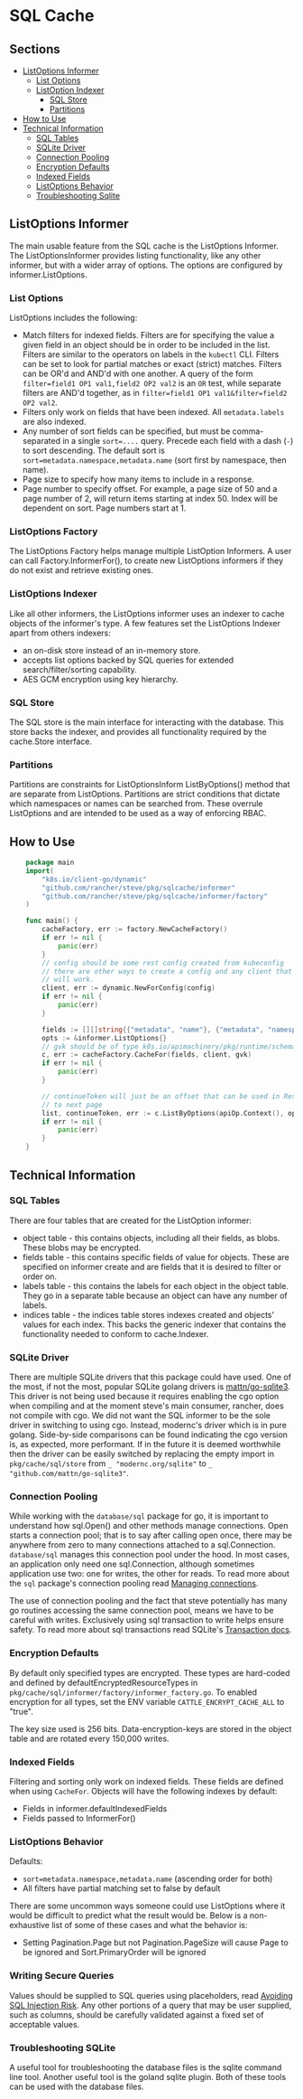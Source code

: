 # SQL Cache

## Sections
- [ListOptions Informer](#listoptions-informer)
  - [List Options](#list-options)
  - [ListOption Indexer](#listoptions-indexer)
    - [SQL Store](#sql-store)
    - [Partitions](#partitions)
- [How to Use](#how-to-use)
- [Technical Information](#technical-information)
  - [SQL Tables](#sql-tables)
  - [SQLite Driver](#sqlite-driver)
  - [Connection Pooling](#connection-pooling)
  - [Encryption Defaults](#encryption-defaults)
  - [Indexed Fields](#indexed-fields)
  - [ListOptions Behavior](#listoptions-behavior)
  - [Troubleshooting Sqlite](#troubleshooting-sqlite)



## ListOptions Informer
The main usable feature from the SQL cache is the ListOptions Informer. The ListOptionsInformer provides listing functionality,
like any other informer, but with a wider array of options. The options are configured by informer.ListOptions.

### List Options
ListOptions includes the following:
* Match filters for indexed fields. Filters are for specifying the value a given field in an object should be in order to
be included in the list. Filters are similar to the operators on labels in the `kubectl` CLI. Filters can be set to look for partial matches or
exact (strict) matches. Filters can be OR'd and AND'd with one another.  A query of the form `filter=field1 OP1 val1,field2 OP2 val2` is an `OR` test,
while separate filters are AND'd together, as in `filter=field1 OP1 val1&filter=field2 OP2 val2`.
* Filters only work on fields that have been indexed. All `metadata.labels` are also indexed.
* Any number of sort fields can be specified, but must be comma-separated in a single `sort=....` query.
Precede each field with a dash (`-`) to sort descending. The default sort is `sort=metadata.namespace,metadata.name`
(sort first by namespace, then name).
* Page size to specify how many items to include in a response.
* Page number to specify offset. For example, a page size of 50 and a page number of 2, will return items starting at
index 50. Index will be dependent on sort. Page numbers start at 1.

### ListOptions Factory
The ListOptions Factory helps manage multiple ListOption Informers. A user can call Factory.InformerFor(), to create new
ListOptions informers if they do not exist and retrieve existing ones.

### ListOptions Indexer
Like all other informers, the ListOptions informer uses an indexer to cache objects of the informer's type. A few features
set the ListOptions Indexer apart from others indexers:
* an on-disk store instead of an in-memory store.
* accepts list options backed by SQL queries for extended search/filter/sorting capability.
* AES GCM encryption using key hierarchy.

### SQL Store
The SQL store is the main interface for interacting with the database. This store backs the indexer, and provides all
functionality required by the cache.Store interface.

### Partitions
Partitions are constraints for ListOptionsInform ListByOptions() method that are separate from ListOptions. Partitions
are strict conditions that dictate which namespaces or names can be searched from. These overrule ListOptions and are
intended to be used as a way of enforcing RBAC.

## How to Use
```go
    package main
    import(
		"k8s.io/client-go/dynamic"
        "github.com/rancher/steve/pkg/sqlcache/informer"
		"github.com/rancher/steve/pkg/sqlcache/informer/factory"
    )

    func main() {
		cacheFactory, err := factory.NewCacheFactory()
		if err != nil {
			panic(err)
        }
		// config should be some rest config created from kubeconfig
		// there are other ways to create a config and any client that conforms to k8s.io/client-go/dynamic.ResourceInterface
		// will work.
		client, err := dynamic.NewForConfig(config)
		if err != nil {
			panic(err)
		}

		fields := [][]string{{"metadata", "name"}, {"metadata", "namespace"}}
		opts := &informer.ListOptions{}
		// gvk should be of type k8s.io/apimachinery/pkg/runtime/schema.GroupVersionKind
		c, err := cacheFactory.CacheFor(fields, client, gvk)
		if err != nil {
			panic(err)
		}

		// continueToken will just be an offset that can be used in Resume on a subsequent request to continue
		// to next page
		list, continueToken, err := c.ListByOptions(apiOp.Context(), opts, partitions, namespace)
		if err != nil {
			panic(err)
		}
	}
```

## Technical Information

### SQL Tables
There are four tables that are created for the ListOption informer:
* object table - this contains objects, including all their fields, as blobs. These blobs may be encrypted.
* fields table - this contains specific fields of value for objects. These are specified on informer create and are fields
that it is desired to filter or order on.
* labels table - this contains the labels for each object in the object table.
They go in a separate table because an object can have any number of labels.
* indices table - the indices table stores indexes created and objects' values for each index. This backs the generic indexer
that contains the functionality needed to conform to cache.Indexer.

### SQLite Driver
There are multiple SQLite drivers that this package could have used. One of the most, if not the most, popular SQLite golang
drivers is [mattn/go-sqlite3](https://github.com/mattn/go-sqlite3). This driver is not being used because it requires enabling
the cgo option when compiling and at the moment steve's main consumer, rancher, does not compile with cgo. We did not want
the SQL informer to be the sole driver in switching to using cgo. Instead, modernc's driver which is in pure golang. Side-by-side
comparisons can be found indicating the cgo version is, as expected, more performant. If in the future it is deemed worthwhile
then the driver can be easily switched by replacing the empty import in `pkg/cache/sql/store` from `_ "modernc.org/sqlite"` to `_ "github.com/mattn/go-sqlite3"`.

### Connection Pooling
While working with the `database/sql` package for go, it is important to understand how sql.Open() and other methods manage
connections. Open starts a connection pool; that is to say after calling open once, there may be anywhere from zero to many
connections attached to a sql.Connection. `database/sql` manages this connection pool under the hood. In most cases, an
application only need one sql.Connection, although sometimes application use two: one for writes, the other for reads. To
read more about the `sql` package's connection pooling read [Managing connections](https://go.dev/doc/database/manage-connections).

The use of connection pooling and the fact that steve potentially has many go routines accessing the same connection pool,
means we have to be careful with writes. Exclusively using sql transaction to write helps ensure safety. To read more about
sql transactions read SQLite's [Transaction docs](https://www.sqlite.org/lang_transaction.html).

### Encryption Defaults
By default only specified types are encrypted. These types are hard-coded and defined by defaultEncryptedResourceTypes
in `pkg/cache/sql/informer/factory/informer_factory.go`. To enabled encryption for all types, set the ENV variable
`CATTLE_ENCRYPT_CACHE_ALL` to "true".

The key size used is 256 bits. Data-encryption-keys are stored in the object table and are rotated every 150,000 writes.

### Indexed Fields
Filtering and sorting only work on indexed fields. These fields are defined when using `CacheFor`. Objects will
have the following indexes by default:
* Fields in informer.defaultIndexedFields
* Fields passed to InformerFor()

### ListOptions Behavior
Defaults:
* `sort=metadata.namespace,metadata.name` (ascending order for both)
* All filters have partial matching set to false by default

There are some uncommon ways someone could use ListOptions where it would be difficult to predict what the result would be.
Below is a non-exhaustive list of some of these cases and what the behavior is:
* Setting Pagination.Page but not Pagination.PageSize will cause Page to be ignored
and Sort.PrimaryOrder will be ignored

### Writing Secure Queries
Values should be supplied to SQL queries using placeholders, read [Avoiding SQL Injection Risk](https://go.dev/doc/database/sql-injection). Any other portions
of a query that may be user supplied, such as columns, should be carefully validated against a fixed set of acceptable values.

### Troubleshooting SQLite
A useful tool for troubleshooting the database files is the sqlite command line tool. Another useful tool is the goland
sqlite plugin. Both of these tools can be used with the database files.
